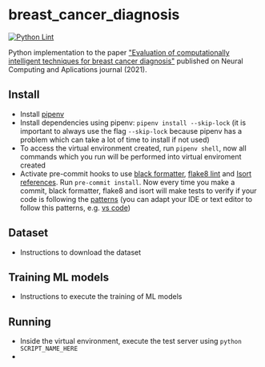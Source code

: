 # breast_cancer_diagnosis

[![Python Lint](https://github.com/cleversonahum/breast_cancer_diagnosis/actions/workflows/lint.yml/badge.svg)](https://github.com/cleversonahum/breast_cancer_diagnosis/actions/workflows/lint.yml)

Python implementation to the paper ["Evaluation of computationally intelligent techniques for breast cancer diagnosis"](https://link.springer.com/article/10.1007/s00521-020-05204-y) published on Neural Computing and Aplications journal (2021).

## Install

- Install [pipenv](https://github.com/pypa/pipenv)
- Install dependencies using pipenv: `pipenv install --skip-lock`  (it is important to always use the flag `--skip-lock` because pipenv has a problem which can take a lot of time to install if not used)
- To access the virtual environment created, run `pipenv shell`, now all commands which you run will be performed into virtual enviroment created
- Activate pre-commit hooks to use [black formatter](https://github.com/psf/black), [flake8 lint](https://gitlab.com/pycqa/flake8) and [Isort references](https://github.com/timothycrosley/isort). Run `pre-commit install`. Now every time you make a commit, black formatter, flake8 and isort will make tests to verify if your code is following the [patterns](https://realpython.com/python-pep8/) (you can adapt your IDE or text editor to follow this patterns, e.g. [vs code](https://code.visualstudio.com/docs/python/python-tutorial#_next-steps))

## Dataset

- Instructions to download the dataset

## Training ML models

- Instructions to execute the training of ML models

## Running

- Inside the virtual environment, execute the test server using `python SCRIPT_NAME_HERE`
- 